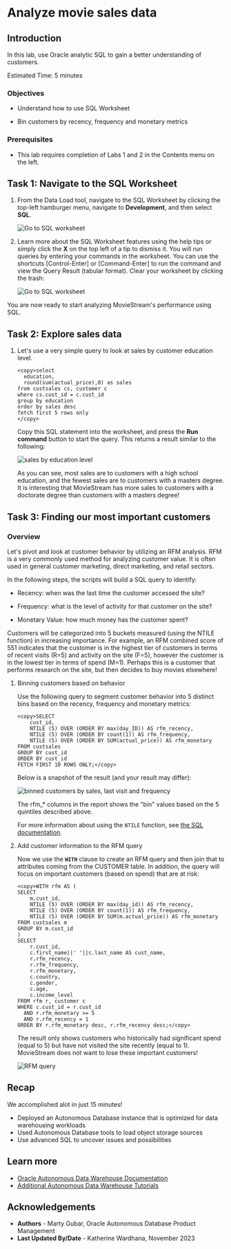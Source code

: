 # Analyze movie sales data

## Introduction
In this lab, use Oracle analytic SQL to gain a better understanding of customers.

Estimated Time: 5 minutes

### Objectives

- Understand how to use SQL Worksheet

- Bin customers by recency, frequency and monetary metrics


### Prerequisites
- This lab requires completion of Labs 1 and 2 in the Contents menu on the left.

## Task 1: Navigate to the SQL Worksheet
1. From the Data Load tool, navigate to the SQL Worksheet by clicking the top-left hamburger menu, navigate to **Development**, and then select **SQL**.

    ![Go to SQL worksheet](images/goto-sql.png " ")

2. Learn more about the SQL Worksheet features using the help tips or simply click the **X** on the top left of a tip to dismiss it. You will run queries by entering your commands in the worksheet. You can use the shortcuts [Control-Enter] or [Command-Enter] to run the command and view the Query Result (tabular format). Clear your worksheet by clicking the trash:

    ![Go to SQL worksheet](images/sql-worksheet.png " ")

You are now ready to start analyzing MovieStream's performance using SQL.


## Task 2: Explore sales data

1. Let's use a very simple query to look at sales by customer education level.

    ```
    <copy>select
      education,
      round(sum(actual_price),0) as sales
    from custsales cs, customer c
    where cs.cust_id = c.cust_id
    group by education
    order by sales desc
    fetch first 5 rows only
    </copy>
    ```

    Copy this SQL statement into the worksheet, and press the **Run command** button to start the query. This returns a result similar to the following:

    ![sales by education level](images/sales-by-education-level.png " ")


    As you can see, most sales are to customers with a high school education, and the fewest sales are to customers with a masters degree. It is interesting that MovieStream has more sales to customers with a doctorate degree than customers with a masters degree!


## Task 3: Finding our most important customers

### Overview
Let's pivot and look at customer behavior by utilizing an RFM analysis. RFM is a very commonly used method for analyzing customer value. It is often used in general customer marketing, direct marketing, and retail sectors.

In the following steps, the scripts will build a SQL query to identify:

- Recency: when was the last time the customer accessed the site?

- Frequency: what is the level of activity for that customer on the site?

- Monetary Value: how much money has the customer spent?

Customers will be categorized into 5 buckets measured (using the NTILE function) in increasing importance. For example, an RFM combined score of 551 indicates that the customer is in the highest tier of customers in terms of recent visits (R=5) and activity on the site (F=5), however the customer is in the lowest tier in terms of spend (M=1). Perhaps this is a customer that performs research on the site, but then decides to buy movies elsewhere!

1.  Binning customers based on behavior

    Use the following query to segment customer behavior into 5 distinct bins based on the recency, frequency and monetary metrics:

    ```
    <copy>SELECT
        cust_id,        
        NTILE (5) OVER (ORDER BY max(day_ID)) AS rfm_recency,
        NTILE (5) OVER (ORDER BY count(1)) AS rfm_frequency,
        NTILE (5) OVER (ORDER BY SUM(actual_price)) AS rfm_monetary
    FROM custsales
    GROUP BY cust_id
    ORDER BY cust_id
    FETCH FIRST 10 ROWS ONLY;</copy>
    ```
    Below is a snapshot of the result (and your result may differ):

    ![binned customers by sales, last visit and frequency](images/t4-bin-rfm.png " ")


    The rfm\_* columns in the report shows the "bin" values based on the 5 quintiles described above.

    For more information about using the `NTILE` function, see [the SQL documentation](https://docs.oracle.com/en/database/oracle/oracle-database/19/sqlrf/NTILE.html#GUID-FAD7A986-AEBD-4A03-B0D2-F7F2148BA5E9).


2.  Add customer information to the  RFM query

    Now we use the **`WITH`** clause to create an RFM query and then join that to attributes coming from the CUSTOMER table. In addition, the query will focus on important customers (based on spend) that are at risk:

    ```
    <copy>WITH rfm AS (
    SELECT
        m.cust_id,
        NTILE (5) OVER (ORDER BY max(day_id)) AS rfm_recency,
        NTILE (5) OVER (ORDER BY count(1)) AS rfm_frequency,
        NTILE (5) OVER (ORDER BY SUM(m.actual_price)) AS rfm_monetary
    FROM custsales m
    GROUP BY m.cust_id
    )
    SELECT
        r.cust_id,
        c.first_name||' '||c.last_name AS cust_name,
        r.rfm_recency,
        r.rfm_frequency,
        r.rfm_monetary,
        c.country,
        c.gender,
        c.age,
        c.income_level
    FROM rfm r, customer c  
    WHERE c.cust_id = r.cust_id
      AND r.rfm_monetary >= 5
      AND r.rfm_recency = 1      
    ORDER BY r.rfm_monetary desc, r.rfm_recency desc;</copy>
    ```
    The result only shows customers who historically had significant spend (equal to 5) but have not visited the site recently (equal to 1).  MovieStream does not want to lose these important customers!

    ![RFM query](images/t4-rfm.png " ")


## Recap
We accomplished alot in just 15 minutes!

* Deployed an Autonomous Database instance that is optimized for data warehousing workloads
* Used Autonomous Database tools to load object storage sources
* Use advanced SQL to uncover issues and possibilities


## Learn more

* [Oracle Autonomous Data Warehouse Documentation](https://docs.oracle.com/en/cloud/paas/autonomous-data-warehouse-cloud/index.html)
* [Additional Autonomous Data Warehouse Tutorials](https://docs.oracle.com/en/cloud/paas/autonomous-data-warehouse-cloud/tutorials.html)

## **Acknowledgements**

- **Authors** - Marty Gubar, Oracle Autonomous Database Product Management
- **Last Updated By/Date** - Katherine Wardhana, November 2023
